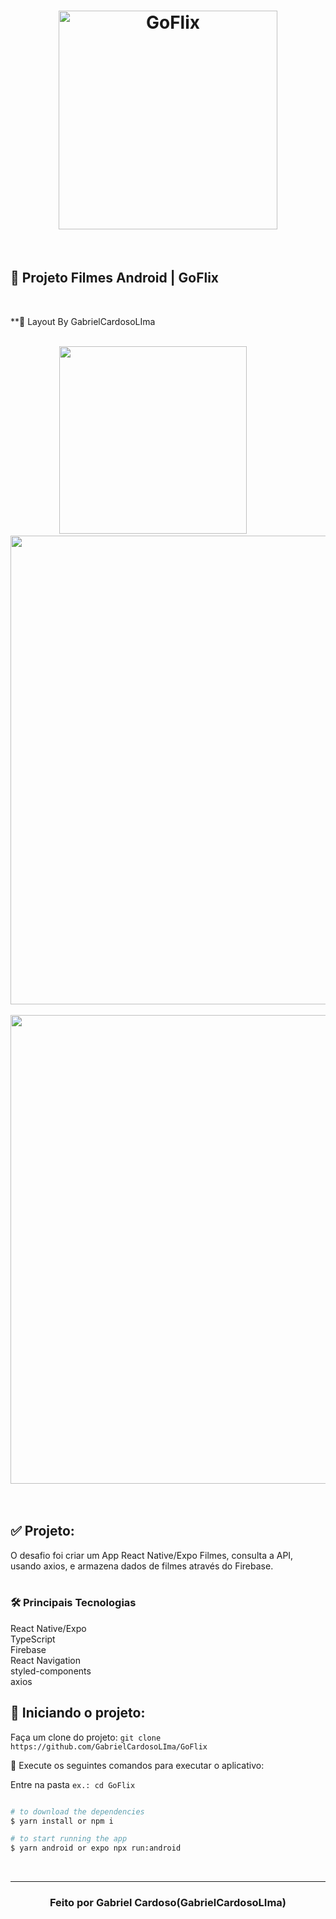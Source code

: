 <h1 align="center">
  <img src="https://user-images.githubusercontent.com/91638316/222982340-3d6add42-ce13-4286-adad-3d253e887c4d.png" alt="GoFlix" width="350" height="350">
</h1>

<br>

## 🚀 Projeto Filmes Android | GoFlix   
<br>

**🎨  Layout By GabrielCardosoLIma<br>

<br> 

<div align="center">
  <img src="https://user-images.githubusercontent.com/91638316/222982904-0b0e1324-74aa-484a-8447-4ba9d40a9283.png" width="300" />
  &nbsp &nbsp &nbsp &nbsp &nbsp &nbsp 
  <img src="https://user-images.githubusercontent.com/91638316/214073984-eb333190-1931-4dcf-b7c1-bda87b99dbb3.png" width="750" />
  &nbsp &nbsp &nbsp &nbsp &nbsp &nbsp 
  <img src="https://user-images.githubusercontent.com/91638316/214074174-c4963c0d-8ccb-4a87-ab0e-5bf6dbcba9bd.png" width="750" />
  &nbsp &nbsp &nbsp &nbsp &nbsp &nbsp 
</div>

<br>

## ✅  Projeto:

O desafio foi criar um App React Native/Expo Filmes, consulta a API, usando axios, e armazena dados de filmes através do Firebase.<br>
<br>

### 🛠 Principais Tecnologias
React Native/Expo
<br> 
TypeScript
<br> 
Firebase
<br> 
React Navigation
<br> 
styled-components
<br> 
axios

## 🏁 Iniciando o projeto:

Faça um clone do projeto: `git clone https://github.com/GabrielCardosoLIma/GoFlix`

📱 Execute os seguintes comandos para executar o aplicativo:

Entre na pasta `ex.: cd GoFlix`

````zsh

# to download the dependencies
$ yarn install or npm i

# to start running the app
$ yarn android or expo npx run:android

````
<br>

---

<h3 align="center" >
  Feito por Gabriel Cardoso(GabrielCardosoLIma)
</h3>
